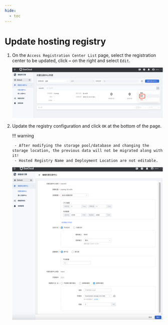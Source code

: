 ```yaml
---
hide:
  - toc
---
```


# Update hosting registry

1. On the `Access Registration Center List` page, select the registration center to be updated, click **`⋯`** on the right and select `Edit`.

    ![Enter the update page](imgs/update01.png)

2. Update the registry configuration and click `OK` at the bottom of the page.

    !!! warning

        - After modifying the storage pool/database and changing the storage location, the previous data will not be migrated along with it!
        - Hosted Registry Name and Deployment Location are not editable.

    ![Update Configuration](imgs/update02.png)